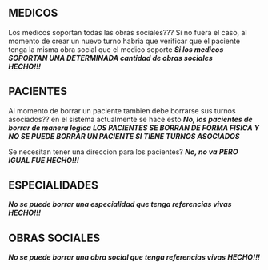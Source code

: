 MEDICOS
-----------
Los medicos soportan todas las obras sociales??? Si no fuera el caso, al momento de crear un nuevo turno habria que verificar que el paciente tenga la misma obra social que el medico soporte
	***Si los medicos SOPORTAN UNA DETERMINADA cantidad de obras sociales***	
	***HECHO!!!***

PACIENTES
--------------
Al momento de borrar un paciente tambien debe borrarse sus turnos asociados?? en el sistema actualmente se hace esto
	***No, los pacientes de borrar de manera logica***
	***LOS PACIENTES SE BORRAN DE FORMA FISICA Y NO SE PUEDE BORRAR UN PACIENTE SI TIENE TURNOS ASOCIADOS***

Se necesitan tener una direccion para los pacientes?
	***No, no va***
	***PERO IGUAL FUE HECHO!!!***

ESPECIALIDADES
---------------------
***No se puede borrar una especialidad que tenga referencias vivas***
***HECHO!!!***

OBRAS SOCIALES
---------------------
***No se puede borrar una obra social que tenga referencias vivas***
***HECHO!!!***